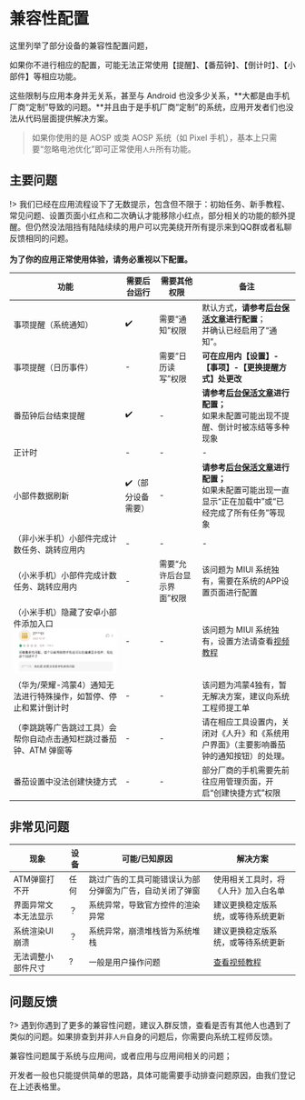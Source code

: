 # 兼容性配置

这里列举了部分设备的兼容性配置问题，

如果你不进行相应的配置，可能无法正常使用【提醒】、【番茄钟】、【倒计时】、【小部件】等相应功能。

这些限制与应用本身并无关系，甚至与 Android 也没多少关系，**大都是由手机厂商“定制”导致的问题。**并且由于是手机厂商“定制”的系统，应用开发者们也没法从代码层面提供解决方案。

> 如果你使用的是 AOSP 或类 AOSP 系统（如 Pixel 手机），基本上只需要“忽略电池优化”即可正常使用`人升`所有功能。



## 主要问题

!> 我们已经在应用流程设下了无数提示，包含但不限于：初始任务、新手教程、常见问题、设置页面小红点和二次确认才能移除小红点，部分相关的功能的额外提醒。但仍然没法阻挡有陆陆续续的用户可以完美绕开所有提示来到QQ群或者私聊反馈相同的问题。<br><br/>**为了你的应用正常使用体验，请务必重视以下配置。**

| 功能                                                         | 需要后台运行      | 需要其他权限               | 备注                                                         |
| ------------------------------------------------------------ | ----------------- | -------------------------- | ------------------------------------------------------------ |
| 事项提醒（系统通知）                                         | ✔️                 | 需要“通知”权限<br/>        | 默认方式，**请参考[后台保活文章](guide/background_running)进行配置**；<br/>并确认已经启用了“通知”。 |
| 事项提醒（日历事件）                                         | -                 | 需要“日历读写”权限         | **可在应用内【设置】-【事项】-【更换提醒方式】处更改**       |
| 番茄钟后台结束提醒                                           | ✔️                 | -                          | **请参考[后台保活文章](guide/background_running)进行配置；**<br/>如果未配置可能出现不提醒、倒计时被冻结等多种现象 |
| 正计时                                                       | -                 | -                          | -                                                            |
| 小部件数据刷新                                               | ✔️（部分设备需要） | -                          | **请参考[后台保活文章](guide/background_running)进行配置；**<br/>如果未配置可能出现一直显示“正在加载中”或“已经完成了所有任务”等现象 |
| （非小米手机）小部件完成计数任务、跳转应用内                 | -                 | -                          | -                                                            |
| （小米手机）小部件完成计数任务、跳转应用内                   | -                 | 需要“允许后台显示界面”权限 | 该问题为 MIUI 系统独有，需要在系统的APP设置页面进行配置      |
| （小米手机）隐藏了安卓小部件添加入口<br/>![image-20230826171710670](_media/compatibility/image-20230826171710670.png) | -                 | -                          | 该问题为 MIUI 系统独有，设置方法请查看[视频教程](https://www.bilibili.com/video/BV17W4y1s7dL) |
| （华为/荣耀-鸿蒙4）通知无法进行特殊操作，如暂停、停止和累计倒计时 | -                 | -                          | 该问题为鸿蒙4独有，暂无解决方案，建议向系统工程师提工单      |
| （李跳跳等广告跳过工具）会帮你自动点击通知栏跳过番茄钟、ATM 弹窗等 | -                 | -                          | 请在相应工具设置内，关闭对《人升》和《系统用户界面》（主要影响番茄钟的通知按钮）的处理。 |
| 番茄设置中没法创建快捷方式                                   | -                 | -                          | 部分厂商的手机需要先前往应用管理页面，开启“创建快捷方式”权限 |



## 非常见问题

| 现象                 | 设备 | 可能/已知原因                                            | 解决方案                                                     |
| -------------------- | ---- | -------------------------------------------------------- | ------------------------------------------------------------ |
| ATM弹窗打不开        | 任何 | 跳过广告的工具可能错误认为部分弹窗为广告，自动关闭了弹窗 | 使用相关工具时，将《人升》加入白名单                         |
| 界面异常文本无法显示 | ？   | 系统异常，导致官方控件的渲染异常                         | 建议更换稳定版系统，或等待系统更新                           |
| 系统渲染UI崩溃       | ？   | 系统异常，崩溃堆栈皆为系统堆栈                           | 建议更换稳定版系统，或等待系统更新                           |
| 无法调整小部件尺寸   | ?    | 一般是用户操作问题                                       | [查看视频教程](https://www.bilibili.com/video/BV17W4y1s7dL/?share_source=copy_web&vd_source=141b0b80de90aedb6b7f25458fa6b5d1&t=70) |



## 问题反馈

?> 遇到你遇到了更多的兼容性问题，建议入群反馈，查看是否有其他人也遇到了类似的问题。如果排查到并非`人升`自身的问题后，你需要向系统工程师反馈。

兼容性问题属于系统与应用间，或者应用与应用间相关的问题；

开发者一般也只能提供简单的思路，具体可能需要手动排查问题原因，由我们登记在上述表格里。